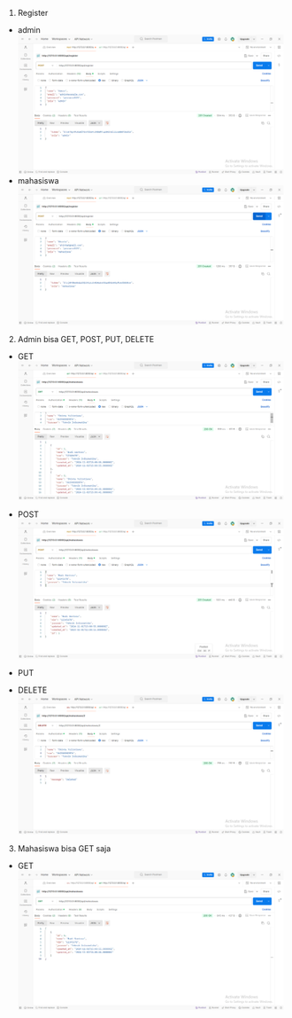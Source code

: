 1. Register
- admin
![Screenshot mahasiswa-api](/images/register_admin.png)
- mahasiswa
![Screenshot mahasiswa-api](/images/register_mahasiswa.png)

2. Admin bisa GET, POST, PUT, DELETE
- GET
![Screenshot mahasiswa-api](/images/get_admin.png)

- POST
![Screenshot mahasiswa-api](/images/post_admin.png)

- PUT


- DELETE
![Screenshot mahasiswa-api](/images/delete_admin.png)

3. Mahasiswa bisa GET saja
- GET
![Screenshot mahasiswa-api](/images/get_mahasiswa.png)